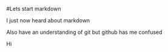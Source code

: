 #Lets start markdown

I just now heard about markdown

Also have an understanding of git but github has me confused

Hi

